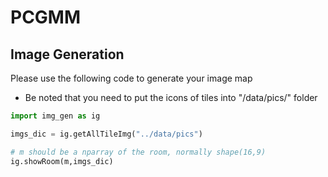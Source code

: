 # PCGMM

## Image Generation
Please use the following code to generate your image map
* Be noted that you need to put the icons of tiles into "/data/pics/" folder

```python
import img_gen as ig

imgs_dic = ig.getAllTileImg("../data/pics")

# m should be a nparray of the room, normally shape(16,9)
ig.showRoom(m,imgs_dic) 
```
